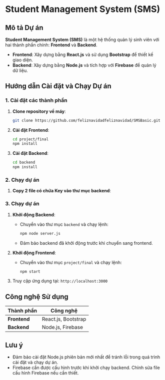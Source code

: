 
# Student Management System (SMS)

## Mô tả Dự án

**Student Management System (SMS)** là một hệ thống quản lý sinh viên với hai thành phần chính: **Frontend** và **Backend**.

- **Frontend**: Xây dựng bằng **React.js** và sử dụng **Bootstrap** để thiết kế giao diện.
- **Backend**: Xây dựng bằng **Node.js** và tích hợp với **Firebase** để quản lý dữ liệu.

## Hướng dẫn Cài đặt và Chạy Dự án

### 1. Cài đặt các thành phần
1. **Clone repository về máy**:
   ```bash
   git clone https://github.com/feliznavidadfeliznavidad/SMSBasic.git
   ```

2. **Cài đặt Frontend**:
   ```bash
   cd project/final
   npm install
   ```

3. **Cài đặt Backend**:
   ```bash
   cd backend
   npm install
   ```

### 2. Chạy dự án

1. **Copy 2 file có chứa Key vào thư mục backend**:


### 3. Chạy dự án

1. **Khởi động Backend**:
   - Chuyển vào thư mục `backend` và chạy lệnh:
     ```bash
     npm node server.js
     ```
   - Đảm bảo backend đã khởi động trước khi chuyển sang frontend.

2. **Khởi động Frontend**:
   - Chuyển vào thư mục `project/final` và chạy lệnh:
     ```bash
     npm start
     ```

3. Truy cập ứng dụng tại: `http://localhost:3000`

## Công nghệ Sử dụng

| Thành phần       | Công nghệ                |
|------------------|--------------------------|
| **Frontend**     | React.js, Bootstrap      |
| **Backend**      | Node.js, Firebase        |

## Lưu ý
- Đảm bảo cài đặt Node.js phiên bản mới nhất để tránh lỗi trong quá trình cài đặt và chạy dự án.
- Firebase cần được cấu hình trước khi khởi chạy backend. Chỉnh sửa file cấu hình Firebase nếu cần thiết.